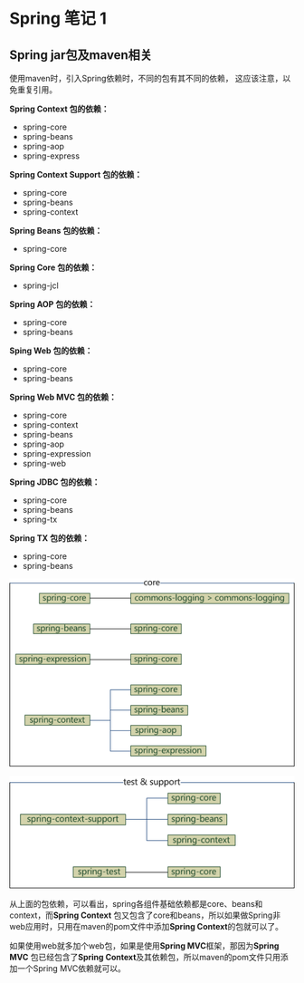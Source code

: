 # Spring 笔记 1

## Spring jar包及maven相关

使用maven时，引入Spring依赖时，不同的包有其不同的依赖，  这应该注意，以免重复引用。

**Spring Context 包的依赖：**
* spring-core
* spring-beans
* spring-aop
* spring-express

**Spring Context Support 包的依赖：**
* spring-core
* spring-beans
* spring-context


**Spring Beans 包的依赖：**
* spring-core

**Spring Core 包的依赖：**
* spring-jcl

**Spring AOP 包的依赖：**
* spring-core
* spring-beans

**Sping Web 包的依赖：**
* spring-core
* spring-beans

**Spring Web MVC 包的依赖：**
* spring-core
* spring-context
* spring-beans
* spring-aop
* spring-expression
* spring-web


**Spring JDBC 包的依赖：**
* spring-core
* spring-beans
* spring-tx

**Spring TX 包的依赖：**
* spring-core
* spring-beans


![spring 包依赖结构1](./Spring_Note_1.assets/sping_1.png)

![spring 包依赖结构2](./Spring_Note_1.assets/spring_2.png)

从上面的包依赖，可以看出，spring各组件基础依赖都是core、beans和context，而**Spring Context** 包又包含了core和beans，所以如果做Spring非web应用时，只用在maven的pom文件中添加**Spring Context**的包就可以了。  

如果使用web就多加个web包，如果是使用**Spring MVC**框架，那因为**Spring MVC** 包已经包含了**Spring Context**及其依赖包，所以maven的pom文件只用添加一个Spring MVC依赖就可以。


